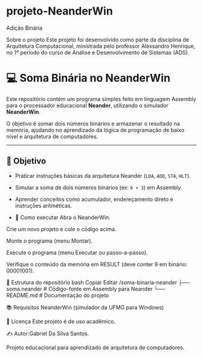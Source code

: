 # projeto-NeanderWin
Adição Binária 

Sobre o projeto
Este projeto foi desenvolvido como parte da disciplina de Arquitetura Computacional, ministrada pelo professor Alexsandro Henrique, no 1º período do curso de Análise e Desenvolvimento de Sistemas (ADS).

# 💻 Soma Binária no NeanderWin

Este repositório contém um programa simples feito em linguagem Assembly para o processador educacional **Neander**, utilizando o simulador **NeanderWin**.

O objetivo é somar dois números binários e armazenar o resultado na memória, ajudando no aprendizado da lógica de programação de baixo nível e arquitetura de computadores.

---

## 📌 Objetivo

- Praticar instruções básicas da arquitetura Neander (`LDA`, `ADD`, `STA`, `HLT`).
- Simular a soma de dois números binários (ex: `6 + 3`) em Assembly.
- Aprender conceitos como acumulador, endereçamento direto e instruções aritméticas.

- 🚀 Como executar
Abra o NeanderWin.

Crie um novo projeto e cole o código acima.

Monte o programa (menu Montar).

Execute o programa (menu Executar ou passo-a-passo).

Verifique o conteúdo da memória em RESULT (deve conter 9 em binário: 00001001).

📂 Estrutura do repositório
bash
Copiar
Editar
/soma-binaria-neander
├── soma.neander       # Código-fonte em Assembly para Neander
└── README.md          # Documentação do projeto

📚 Requisitos
NeanderWin
(simulador da UFMG para Windows)

📜 Licença
Este projeto é de uso acadêmico.

✍️ Autor:Gabriel Da Silva Santos.

Projeto educacional para aprendizado de arquitetura de computadores.
